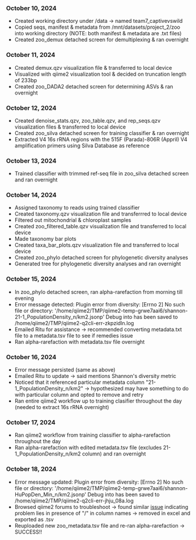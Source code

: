 ### October 10, 2024
- Created working directory under /data -> named team7_captivevswild
- Copied seqs, manifest & metadata from /mnt/datasets/project_2/zoo into working directory (NOTE: both manifest & metadata are .txt files)
- Created zoo_demux detached screen for demultiplexing & ran overnight

### October 11, 2024
- Created demux.qzv visualization file & transferred to local device
- Visualized with qiime2 visualization tool & decided on truncation length of 233bp
- Created zoo_DADA2 detached screen for determining ASVs & ran overnight

### October 12, 2024
- Created denoise_stats.qzv, zoo_table.qzv, and rep_seqs.qzv visualization files & transferred to local device
- Created zoo_silva detached screen for training classifier & ran overnight
- Extracted V4 16s rRNA regions with the 515F (Parada)-806R (Appril) V4 amplification primers using Silva Database as reference

### October 13, 2024
- Trained classifier with trimmed ref-seq file in zoo_silva detached screen and ran overnight
  
### October 14, 2024
- Assigned taxonomy to reads using trained classifier
- Created taxonomy.qzv visualization file and transferrred to local device
- Filtered out mitochondrial & chloroplast samples
- Created zoo_filtered_table.qzv visualization file and transferred to local device
- Made taxonomy bar plots
- Created taxa_bar_plots.qzv visualization file and transferred to local device
- Created zoo_phylo detached screen for phylogenetic diversity analyses
- Generated tree for phylogenetic diversity analyses and ran overnight
  
### October 15, 2024
- In zoo_phylo detached screen, ran alpha-rarefaction from morning till evening
- Error message detected: Plugin error from diversity: [Errno 2] No such file or directory: '/home/qiime2/TMP/qiime2-temp-grwe7aai6/shannon-21-1_PopulationDensity_n/km2.jsonp' Debug into has been saved to /home/qiime2/TMP/qiime2-q2cli-err-zkpzidln.log
- Emailed Ritu for assistance -> recommended converting metadata.txt file to a metadata.tsv file to see if remedies issue
- Ran alpha-rarefaction with metadata.tsv file overnight
  
### October 16, 2024
- Error message persisted (same as above)
- Emailed Ritu to update -> said mentions Shannon's diversity metric
- Noticed that it referenced particular metadata column "21-1_PopulationDensity_n/km2" -> hypothesized may have something to do with particular column and opted to remove and retry
- Ran entire qiime2 workflow up to training clasifier throughout the day (needed to extract 16s rRNA overnight)
  
### October 17, 2024
- Ran qiime2 workflow from training classifier to alpha-rarefaction throughout the day
- Ran alpha-rarefaction with edited metadata.tsv file (excludes 21-1_PopulationDensity_n/km2 column) and ran overnight

### October 18, 2024
- Error message updated: Plugin error from diversity: [Errno 2] No such file or directory: '/home/qiime2/TMP/qiime2-temp-grwe7aai6/shannon-HuPopDen_Min_n/km2.jsonp' Debug into has been saved to /home/qiime2/TMP/qiime2-q2cli-err-jhju_08a.log
- Browsed qiime2 forums to troubleshoot -> found similar [issue](https://forum.qiime2.org/t/plugin-error-from-diversity-errno-2-no-such-file-or-directory/18892) indicating problem lies in presence of "/" in column names -> removed in excel and exported as .tsv
- Reuploaded new zoo_metadata.tsv file and re-ran alpha-rarefaction -> SUCCESS!!
